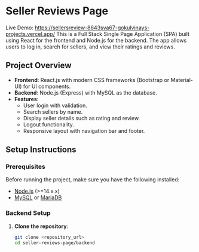 # Seller Reviews Page

Live Demo: https://sellersreview-8643sva67-gokulvinays-projects.vercel.app/
This is a Full Stack Single Page Application (SPA) built using React for the frontend and Node.js for the backend. The app allows users to log in, search for sellers, and view their ratings and reviews. 

## Project Overview

- **Frontend**: React.js with modern CSS frameworks (Bootstrap or Material-UI) for UI components.
- **Backend**: Node.js (Express) with MySQL as the database.
- **Features**:
  - User login with validation.
  - Search sellers by name.
  - Display seller details such as rating and review.
  - Logout functionality.
  - Responsive layout with navigation bar and footer.

## Setup Instructions

### Prerequisites

Before running the project, make sure you have the following installed:

- [Node.js](https://nodejs.org/en/) (>=14.x.x)
- [MySQL](https://www.mysql.com/downloads/) or [MariaDB](https://mariadb.org/download/)

### Backend Setup

1. **Clone the repository**:

   ```bash
   git clone <repository_url>
   cd seller-reviews-page/backend
